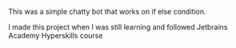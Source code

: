 This was a simple chatty bot that works on if else condition.


I made this project when I was still learning and followed Jetbrains Academy Hyperskills course
